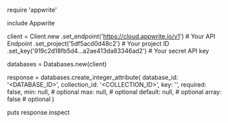 require 'appwrite'

include Appwrite

client = Client.new
    .set_endpoint('https://cloud.appwrite.io/v1') # Your API Endpoint
    .set_project('5df5acd0d48c2') # Your project ID
    .set_key('919c2d18fb5d4...a2ae413da83346ad2') # Your secret API key

databases = Databases.new(client)

response = databases.create_integer_attribute(
    database_id: '<DATABASE_ID>',
    collection_id: '<COLLECTION_ID>',
    key: '',
    required: false,
    min: null, # optional
    max: null, # optional
    default: null, # optional
    array: false # optional
)

puts response.inspect
